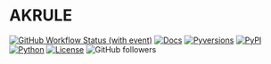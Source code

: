 # AKRULE
[![GitHub Workflow Status (with event)](https://img.shields.io/github/actions/workflow/status/Hasan-Basri-Akcay/akrule/python-publish.yml?label=Pytest&logo=github)](https://github.com/Hasan-Basri-Akcay/akrule/actions)
[![Docs](https://img.shields.io/badge/docs-passing-green)](https://medium.com/@hasan.basri.akcay)
[![Pyversions](https://img.shields.io/pypi/pyversions/ibm-analytics-engine-python.svg?logo=python)](https://pypi.python.org/pypi/ibm-analytics-engine-python)
[![PyPI](https://img.shields.io/pypi/v/akrule?logo=python&color=blue)](https://pypi.org/project/akrule/)
[![Python](https://img.shields.io/pypi/pyversions/akrule?logo=python)](https://pypi.org/project/akrule/)
[![License](https://img.shields.io/badge/License-Apache_2.0-blue.svg)](https://opensource.org/licenses/Apache-2.0)
![GitHub followers](https://img.shields.io/github/followers/Hasan-Basri-Akcay?logo=github)

